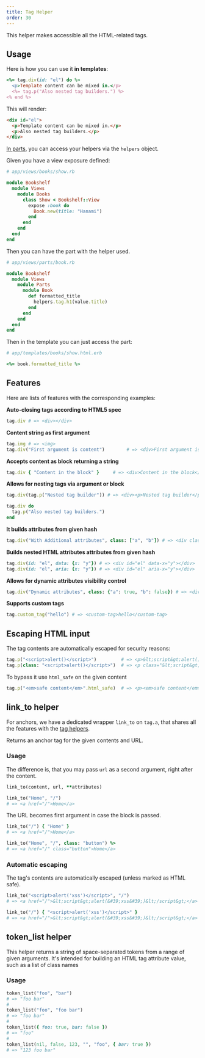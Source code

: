 ```yaml
---
title: Tag Helper
order: 30
---
```


This helper makes accessible all the HTML-related tags.

## Usage

Here is how you can use it **in templates**:

```ruby
<%= tag.div(id: "el") do %>
  <p>Template content can be mixed in.</p>
  <%= tag.p("Also nested tag builders.") %>
<% end %>
```

This will render:

```html
<div id="el">
  <p>Template content can be mixed in.</p>
  <p>Also nested tag builders.</p>
</div>
```

[In parts](/v2.1/views/parts), you can access your helpers via the `helpers` object.

Given you have a view exposure defined:

```ruby
# app/views/books/show.rb

module Bookshelf
  module Views
    module Books
      class Show < Bookshelf::View
        expose :book do
          Book.new(title: "Hanami")
        end
      end
    end
  end
end
```

Then you can have the part with the helper used.

```ruby
# app/views/parts/book.rb

module Bookshelf
  module Views
    module Parts
      module Book
        def formatted_title
          helpers.tag.h1(value.title)
        end
      end
    end
  end
end
```

Then in the template you can just access the part:

```ruby
# app/templates/books/show.html.erb

<%= book.formatted_title %>
```

## Features

Here are lists of features with the corresponding examples:

**Auto-closing tags according to HTML5 spec**

```ruby
tag.div # => <div></div>
```

**Content string as first argument**

```ruby
tag.img # => <img>
tag.div("First argument is content")        # => <div>First argument is content</div>
```

**Accepts content as block returning a string**

```ruby
tag.div { "Content in the block" }     # => <div>Content in the block</div>
```

**Allows for nesting tags via argument or block**

```ruby
tag.div(tag.p("Nested tag builder")) # => <div><p>Nested tag builder</p></div>

tag.div do
  tag.p("Also nested tag builders.")
end
```

**It builds attributes from given hash**

```ruby
tag.div("With Additional attributes", class: ["a", "b"]) # => <div class="a b">With additional attributes</div>
```

**Builds nested HTML attributes attributes from given hash**

```ruby
tag.div(id: "el", data: {x: "y"}) # => <div id="el" data-x="y"></div>
tag.div(id: "el", aria: {x: "y"}) # => <div id="el" aria-x="y"></div>
```

**Allows for dynamic attributes visibility control**

```ruby
tag.div("Dynamic attributes", class: {"a": true, "b": false}) # => <div class="a">Dynamic Attributes</div>
```

**Supports custom tags**

```ruby
tag.custom_tag("hello") # => <custom-tag>hello</custom-tag>
```


## Escaping HTML input

The tag contents are automatically escaped for security reasons:

```ruby
tag.p("<script>alert()</script>")         # => <p>&lt;script&gt;alert()&lt;/script&gt;</p>
tag.p(class: "<script>alert()</script>")  # => <p class="&lt;script&gt;alert()&lt;/script&gt;"></p>
```

To bypass it use `html_safe` on the given content

```ruby
tag.p("<em>safe content</em>".html_safe)  # => <p><em>safe content</em></p>
```

## link_to helper

For anchors, we have a dedicated wrapper `link_to` on `tag.a`, that shares all the features with the [tag helpers](/v2.1/helpers/overview#tag-helper).

Returns an anchor tag for the given contents and URL.
### Usage

The difference is, that you may pass `url` as a second argument, right after the content.

```ruby
link_to(content, url, **attributes)

link_to("Home", "/")
# => <a href="/">Home</a>
```

The URL becomes first argument in case the block is passed.

```ruby
link_to("/") { "Home" }
# => <a href="/">Home</a>

link_to("Home", "/", class: "button") %>
# => <a href="/" class="button">Home</a>
```

### Automatic escaping

The tag's contents are automatically escaped (unless marked as HTML safe).

```ruby
link_to("<script>alert('xss')</script>", "/")
# => <a href="/">&lt;script&gt;alert(&#39;xss&#39;)&lt;/script&gt;</a>

link_to("/") { "<script>alert('xss')</script>" }
# => <a href="/">&lt;script&gt;alert(&#39;xss&#39;)&lt;/script&gt;</a>
```

## token_list helper

This helper returns a string of space-separated tokens from a range of given arguments. It's intended for building an HTML tag attribute value, such as a list of class names

### Usage

```ruby
token_list("foo", "bar")
# => "foo bar"
#
token_list("foo", "foo bar")
# => "foo bar"
#
token_list({ foo: true, bar: false })
# => "foo"
#
token_list(nil, false, 123, "", "foo", { bar: true })
# => "123 foo bar"
```
